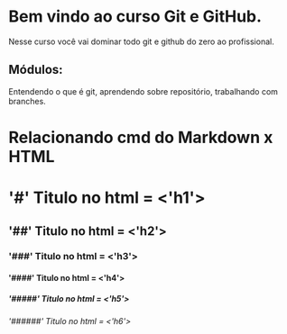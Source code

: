 # Bem vindo ao curso Git e GitHub.
Nesse curso você vai dominar todo git e github do zero ao profissional.

## Módulos:
Entendendo o que é git, aprendendo sobre repositório,
trabalhando com branches.

# Relacionando cmd do Markdown x HTML

# '#' Titulo no html = <'h1'>
## '##' Titulo no html = <'h2'>
### '###' Titulo no html = <'h3'>
#### '####' Titulo no html = <'h4'>
##### '#####' Titulo no html = <'h5'>
###### '######' Titulo no html = <'h6'>